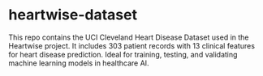 # heartwise-dataset
This repo contains the UCI Cleveland Heart Disease Dataset used in the Heartwise project. It includes 303 patient records with 13 clinical features for heart disease prediction. Ideal for training, testing, and validating machine learning models in healthcare AI.
